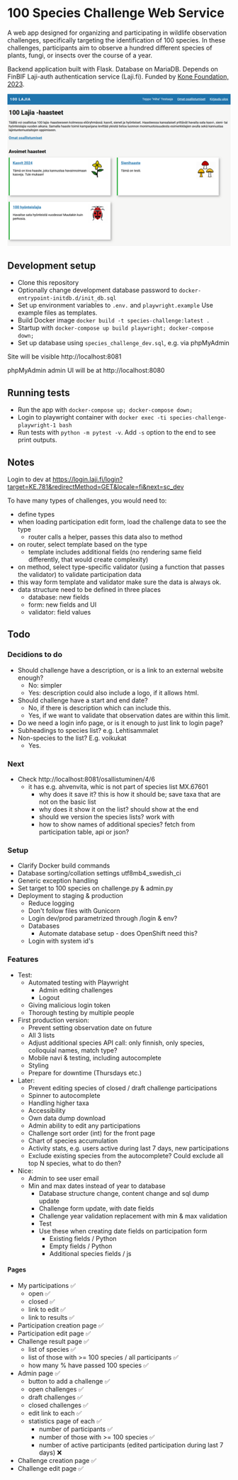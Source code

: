# 100 Species Challenge Web Service

A web app designed for organizing and participating in wildlife observation challenges, specifically targeting the identification of 100 species. In these challenges, participants aim to observe a hundred different species of plants, fungi, or insects over the course of a year.

Backend application built with Flask. Database on MariaDB. Depends on FinBIF Laji-auth authentication service (Laji.fi). Funded by [Kone Foundation, 2023](https://koneensaatio.fi/en/grants-and-residencies/sata-lajia-haaste-2/).

![alt text](./app/static/screencapture.png)

## Development setup

- Clone this repository
- Optionally change development database password to `docker-entrypoint-initdb.d/init_db.sql`
- Set up environment variables to `.env.` and `playwright.example` Use example files as templates.
- Build Docker image `docker build -t species-challenge:latest .`
- Startup with `docker-compose up build playwright; docker-compose down;`
- Set up database using `species_challenge_dev.sql`, e.g. via phpMyAdmin

Site will be visible http://localhost:8081

phpMyAdmin admin UI will be at http://localhost:8080 

## Running tests

- Run the app with `docker-compose up; docker-compose down;`
- Login to playwright container with `docker exec -ti species-challenge-playwright-1 bash`
- Run tests with `python -m pytest -v`. Add `-s` option to the end to see print outputs.

## Notes

Login to dev at
https://login.laji.fi/login?target=KE.781&redirectMethod=GET&locale=fi&next=sc_dev

To have many types of challenges, you would need to:

- define types
- when loading participation edit form, load the challenge data to see the type
    - router calls a helper, passes this data also to method
- on router, select template based on the type
    - template includes additional fields (no rendering same field differently, that would create complexity)
- on method, select type-specific validator (using a function that passes the validator) to validate participation data
- this way form template and validator make sure the data is always ok.
- data structure need to be defined in three places
    - database: new fields
    - form: new fields and UI
    - validator: field values


## Todo

### Decidions to do

- Should challenge have a description, or is a link to an external website enough?
    - No: simpler
    - Yes: description could also include a logo, if it allows html.
- Should challenge have a start and end date?
    - No, if there is description which can include this. 
    - Yes, if we want to validate that observation dates are within this limit.
- Do we need a login info page, or is it enough to just link to login page?
- Subheadings to species list? e.g. Lehtisammalet
- Non-species to the list? E.g. voikukat
    - Yes.

### Next

- Check http://localhost:8081/osallistuminen/4/6
    - it has e.g. ahvenvita, whic is not part of species list MX.67601
        - why does it save it? this is how it should be; save taxa that are not on the basic list
        - why does it show it on the list? should show at the end
        - should we version the species lists? work with 
        - how to show names of additional species? fetch from participation table, api or json?

### Setup

- Clarify Docker build commands
- Database sorting/collation settings utf8mb4_swedish_ci
- Generic exception handling
- Set target to 100 species on challenge.py & admin.py
- Deployment to staging & production
    - Reduce logging
    - Don't follow files with Gunicorn
    - Login dev/prod parametrized through /login & env?
    - Databases
        - Automate database setup - does OpenShift need this?
    - Login with system id's

### Features

- Test:
    - Automated testing with Playwright
        - Admin editing challenges
        - Logout
    - Giving malicious login token
    - Thorough testing by multiple people
- First production version:
    - Prevent setting observation date on future
    - All 3 lists
    - Adjust additional species API call: only finnish, only species, colloquial names, match type?
    - Mobile navi & testing, including autocomplete
    - Styling
    - Prepare for downtime (Thursdays etc.)
- Later:
    - Prevent editing species of closed / draft challenge participations
    - Spinner to autocomplete
    - Handling higher taxa
    - Accessibility
    - Own data dump download
    - Admin ability to edit any participations
    - Challenge sort order (int) for the front page
    - Chart of species accumulation
    - Activity stats, e.g. users active during last 7 days, new participations
    - Exclude existing species from the autocomplete? Could exclude all top N species, what to do then?
- Nice:
    - Admin to see user email
    - Min and max dates instead of year to database
        - Database structure change, content change and sql dump update
        - Challenge form update, with date fields
        - Challenge year validation replacement with min & max validation
        - Test
        - Use these when creating date fields on participation form
            - Existing fields / Python
            - Empty fields / Python
            - Additional species fields / js

#### Pages

- My participations ✅
    - open ✅
    - closed ✅
    - link to edit ✅
    - link to results ✅
- Participation creation page ✅
- Participation edit page ✅
- Challenge result page ✅
    - list of species ✅
    - list of those with >= 100 species / all participants ✅
    - how many % have passed 100 species ✅
- Admin page ✅
    - button to add a challenge ✅
    - open challenges ✅
    - draft challenges ✅
    - closed challenges ✅
    - edit link to each ✅
    - statistics page of each ✅
        - number of participants ✅
        - number of those with >= 100 species ✅
        - number of active participants (edited participation during last 7 days) ❌
- Challenge creation page ✅
- Challenge edit page ✅
